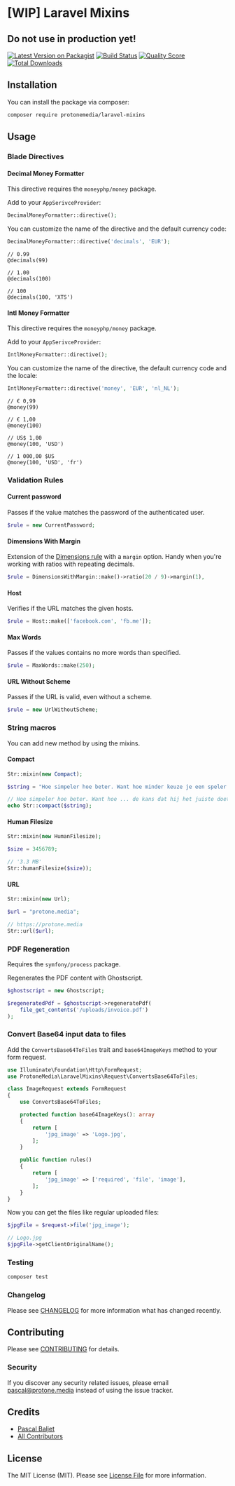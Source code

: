 # [WIP] Laravel Mixins
## Do not use in production yet!

[![Latest Version on Packagist](https://img.shields.io/packagist/v/protonemedia/laravel-mixins.svg?style=flat-square)](https://packagist.org/packages/protonemedia/laravel-mixins)
[![Build Status](https://img.shields.io/travis/protonemedia/laravel-mixins/master.svg?style=flat-square)](https://travis-ci.org/protonemedia/laravel-mixins)
[![Quality Score](https://img.shields.io/scrutinizer/g/protonemedia/laravel-mixins.svg?style=flat-square)](https://scrutinizer-ci.com/g/protonemedia/laravel-mixins)
[![Total Downloads](https://img.shields.io/packagist/dt/protonemedia/laravel-mixins.svg?style=flat-square)](https://packagist.org/packages/protonemedia/laravel-mixins)

## Installation

You can install the package via composer:

```bash
composer require protonemedia/laravel-mixins
```

## Usage

### Blade Directives

#### Decimal Money Formatter

This directive requires the `moneyphp/money` package.

Add to your `AppSerivceProvider`:

```php
DecimalMoneyFormatter::directive();
```

You can customize the name of the directive and the default currency code:

```php
DecimalMoneyFormatter::directive('decimals', 'EUR');
```

```blade
// 0.99
@decimals(99)

// 1.00
@decimals(100)

// 100
@decimals(100, 'XTS')
```

#### Intl Money Formatter

This directive requires the `moneyphp/money` package.

Add to your `AppSerivceProvider`:

```php
IntlMoneyFormatter::directive();
```

You can customize the name of the directive, the default currency code and the locale:

```php
IntlMoneyFormatter::directive('money', 'EUR', 'nl_NL');
```

```blade
// € 0,99
@money(99)

// € 1,00
@money(100)

// US$ 1,00
@money(100, 'USD')

// 1 000,00 $US
@money(100, 'USD', 'fr')
```

### Validation Rules

#### Current password

Passes if the value matches the password of the authenticated user.

```php
$rule = new CurrentPassword;
```

#### Dimensions With Margin

Extension of the [Dimensions rule](https://laravel.com/docs/master/validation#rule-dimensions) with a `margin` option. Handy when you're working with ratios with repeating decimals.

```php
$rule = DimensionsWithMargin::make()->ratio(20 / 9)->margin(1),
```

#### Host

Verifies if the URL matches the given hosts.

```php
$rule = Host::make(['facebook.com', 'fb.me']);
```

#### Max Words

Passes if the values contains no more words than specified.

```php
$rule = MaxWords::make(250);
```

#### URL Without Scheme

Passes if the URL is valid, even without a scheme.

```php
$rule = new UrlWithoutScheme;
```

### String macros

You can add new method by using the mixins.

#### Compact

```php
Str::mixin(new Compact);

$string = "Hoe simpeler hoe beter. Want hoe minder keuze je een speler laat, hoe groter de kans dat hij het juiste doet.";

// Hoe simpeler hoe beter. Want hoe ... de kans dat hij het juiste doet.
echo Str::compact($string);
```

#### Human Filesize

```php
Str::mixin(new HumanFilesize);

$size = 3456789;

// '3.3 MB'
Str::humanFilesize($size));
```

#### URL

```php
Str::mixin(new Url);

$url = "protone.media";

// https://protone.media
Str::url($url);
```

### PDF Regeneration

Requires the `symfony/process` package.

Regenerates the PDF content with Ghostscript.

```php
$ghostscript = new Ghostscript;

$regeneratedPdf = $ghostscript->regeneratePdf(
    file_get_contents('/uploads/invoice.pdf')
);
```

### Convert Base64 input data to files

Add the `ConvertsBase64ToFiles` trait and `base64ImageKeys` method to your form request.

```php
use Illuminate\Foundation\Http\FormRequest;
use ProtoneMedia\LaravelMixins\Request\ConvertsBase64ToFiles;

class ImageRequest extends FormRequest
{
    use ConvertsBase64ToFiles;

    protected function base64ImageKeys(): array
    {
        return [
            'jpg_image' => 'Logo.jpg',
        ];
    }

    public function rules()
    {
        return [
            'jpg_image' => ['required', 'file', 'image'],
        ];
    }
}
```

Now you can get the files like regular uploaded files:

```php
$jpgFile = $request->file('jpg_image');

// Logo.jpg
$jpgFile->getClientOriginalName();
```

### Testing

``` bash
composer test
```

### Changelog

Please see [CHANGELOG](CHANGELOG.md) for more information what has changed recently.

## Contributing

Please see [CONTRIBUTING](CONTRIBUTING.md) for details.

### Security

If you discover any security related issues, please email pascal@protone.media instead of using the issue tracker.

## Credits

- [Pascal Baljet](https://github.com/protonemedia)
- [All Contributors](../../contributors)

## License

The MIT License (MIT). Please see [License File](LICENSE.md) for more information.

